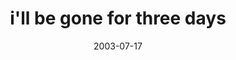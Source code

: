 ---
layout: base.njk
title : 'i&#39;ll be gone for three days' 
view_title : 'i&#39;ll be gone for three days' 
year : '2003' 
date : '2003-07-17' 
img_file : '/drawing/illbegoneforthreedays.png' 
html_file : 'illbegoneforthreedays' 
next_html : 'iwishicouldforget.html' 
year_order : '107' 
permalink : "title/{{html_file}}.html"
---